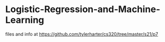 # Logistic-Regression-and-Machine-Learning
files and info at https://github.com/tylerharter/cs320/tree/master/s21/p7
